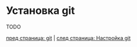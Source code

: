 # Установка git #

TODO

[пред страница: git](../git.md) | [след страница: Настройка git](git/setup.md)
